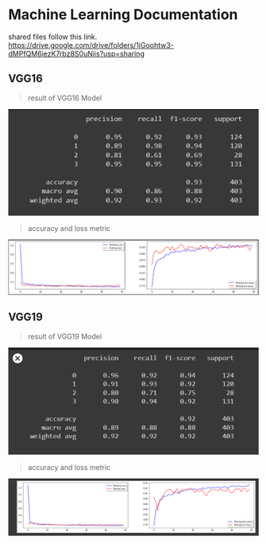 # Machine Learning Documentation
shared files follow this link. 
https://drive.google.com/drive/folders/1jGoohtw3-dMPfQM6iezK7rbz8S0uNiis?usp=sharing

## VGG16

>  result of VGG16 Model

![Classification report vgg screenshot](classification_reportvgg16.png)

> accuracy and loss metric

![metric vgg screenshot](metricvgg16.png)
<!-- If you have screenshots you'd like to share, include them here. -->

## VGG19

>  result of VGG19 Model

![Classification report vgg screenshot](classification_reportvgg19.png)

> accuracy and loss metric

![metric vgg screenshot](metricvgg19.png)
<!-- If you have screenshots you'd like to share, include them here. -->
